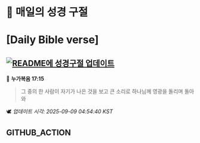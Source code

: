# 🙏 매일의 성경 구절
# [Daily Bible verse]
## [![README에 성경구절 업데이트](https://github.com/DONGSUKA/first_test/actions/workflows/update-readme-bible.yml/badge.svg)](https://github.com/DONGSUKA/first_test/actions/workflows/update-readme-bible.yml)
<!-- START_BIBLE_VERSE -->
📖 **누가복음 17:15**
> 그 중의 한 사람이 자기가 나은 것을 보고 큰 소리로 하나님께 영광을 돌리며 돌아와

🕊️ _업데이트 시각: 2025-09-09 04:54:40 KST_
  <!-- END_BIBLE_VERSE -->
## GITHUB_ACTION
